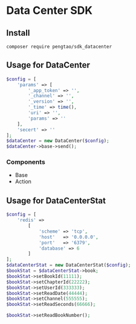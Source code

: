 # Data Center SDK


## Install
```
composer require pengtao/sdk_datacenter
```
## Usage for DataCenter
```PHP
$config = [
    'params' => [
        '_app_token' => '',
        '_channel' => '',
        '_version' => '',
        '_time' => time(),
        'uri' => '',
        'params' => ''
    ],
    'secert' => ''
];
$dataCenter = new DataCenter($config);
$dataCenter->base->send();
```

### Components

- Base
- Action


## Usage for DataCenterStat
```PHP
$config = [
    'redis' => 
        [
            'scheme' => 'tcp',
            'host'   => '0.0.0.0',
            'port'   => '6379',
            'database' => 6
        ]
];
$dataCenterStat = new DataCenterStat($config);
$bookStat = $dataCenterStat->book;
$bookStat->setBookId(11111);
$bookStat->setChapterId(22222);
$bookStat->setUserId(333333);
$bookStat->setReadDate(44444);
$bookStat->setChannel(555555);
$bookStat->setReadSeconds(66666);

$bookStat->setReadBookNumber();
```